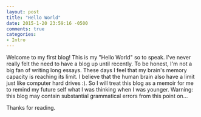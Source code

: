 ```yaml
---
layout: post
title: "Hello World"
date: 2015-1-20 23:59:16 -0500
comments: true
categories:
- Intro
---
```

Welcome to my first blog! This is my "Hello World" so to speak. I've never really felt the need to have a blog up until recently. To be honest, I'm not a big fan of writing long essays. These days I feel that my brain's memory capacity is reaching its limit. I believe that the human brain also have a limit just like computer hard drives :). So I will treat this blog as a memoir for me to remind my future self what I was thinking when I was younger. Warning: this blog may contain substantial grammatical errors from this point on...

Thanks for reading.
